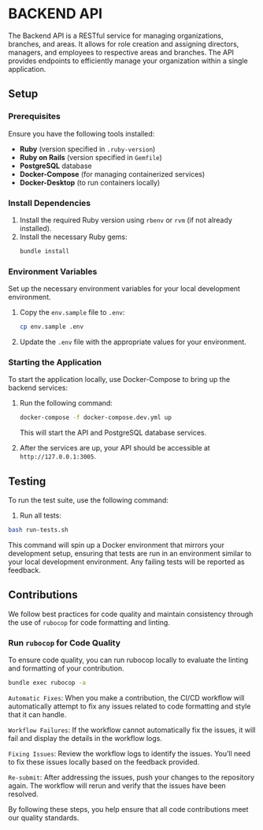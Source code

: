 # BACKEND API

The Backend API is a RESTful service for managing organizations, branches, and areas. It allows for role creation and assigning directors, managers, and employees to respective areas and branches. The API provides endpoints to efficiently manage your organization within a single application.

## Setup

### Prerequisites

Ensure you have the following tools installed:

- **Ruby** (version specified in `.ruby-version`)
- **Ruby on Rails** (version specified in `Gemfile`)
- **PostgreSQL** database
- **Docker-Compose** (for managing containerized services)
- **Docker-Desktop** (to run containers locally)

### Install Dependencies

1. Install the required Ruby version using `rbenv` or `rvm` (if not already installed).
2. Install the necessary Ruby gems:
    ```bash
    bundle install
    ```

### Environment Variables

Set up the necessary environment variables for your local development environment. 

1. Copy the `env.sample` file to `.env`:
    ```bash
    cp env.sample .env
    ```
2. Update the `.env` file with the appropriate values for your environment.


### Starting the Application

To start the application locally, use Docker-Compose to bring up the backend services:

1. Run the following command:
    ```bash
    docker-compose -f docker-compose.dev.yml up
    ```
    This will start the API and PostgreSQL database services.

2. After the services are up, your API should be accessible at `http://127.0.0.1:3005`.


## Testing
To run the test suite, use the following command:

1. Run all tests:
  ```sh
  bash run-tests.sh
  ```
This command will spin up a Docker environment that mirrors your development setup, ensuring that tests are run in an environment similar to your local development environment. Any failing tests will be reported as feedback.


## Contributions

We follow best practices for code quality and maintain consistency through the use of `rubocop` for code formatting and linting.

### Run `rubocop` for Code Quality

To ensure code quality, you can run rubocop locally to evaluate the linting and formatting of your contribution.

```bash
bundle exec rubocop -a
```

`Automatic Fixes`: When you make a contribution, the CI/CD workflow will automatically attempt to fix any issues related to code formatting and style that it can handle.

`Workflow Failures`: If the workflow cannot automatically fix the issues, it will fail and display the details in the workflow logs.

`Fixing Issues`: Review the workflow logs to identify the issues. You’ll need to fix these issues locally based on the feedback provided.

`Re-submit`: After addressing the issues, push your changes to the repository again. The workflow will rerun and verify that the issues have been resolved.

By following these steps, you help ensure that all code contributions meet our quality standards.

